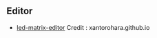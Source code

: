 ## Editor
- [led-matrix-editor](https://xantorohara.github.io/led-matrix-editor/)
Credit : xantorohara.github.io